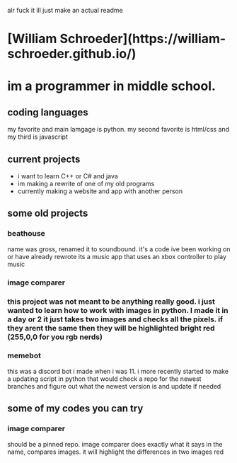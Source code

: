 alr fuck it ill just make an actual readme
<h1>[William Schroeder](https://william-schroeder.github.io/)<h1>
 <p>im a programmer in middle school.</p>
<h2>coding languages</h2>
  <p>my favorite and main lamgage is python. my second favorite is html/css and my third is javascript</p>
  <h2> current projects</h2>
     <ul>
  <li>i want to learn C++ or C# and java</li>
  <li>im making a rewrite of one of my old programs</li>
  <li>currently making a website and app with another person</ii>
  </ul>
  <h2>some old projects</h2>
  <h3>beathouse</h3>
  <p> name was gross, renamed it to soundbound. it's a code ive been working on or have already rewrote
 its a music app that uses an xbox controller to play music<p>
  <h3>image comparer<h3>
   <p>this project was not meant to be anything really good. i just wanted to
    learn how to work with images in python. I made it in a day or 2
    it just takes two images and checks all the pixels. if they arent the same then they will be highlighted bright red
    (255,0,0 for you rgb nerds)</p>
   <h3>memebot</h3>
   <p>this was a discord bot i made when i was 11. i more recently started to make a updating script in python 
    that would check a repo for the newest branches and figure out what the newest version is and update if needed</p>
  <h2>some of my codes you can try</h2>
   <h3>image comparer</h3>
   <p>should be a pinned repo. image comparer does exactly what it says in the name,
    compares images. it will highlight the differences in two images red</p>
